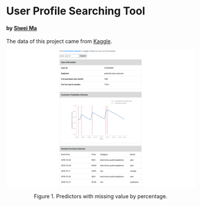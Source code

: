 # User Profile Searching Tool

#### by [Siwei Ma](https://www.linkedin.com/in/siwei-ma-28345856/)

The data of this project came from [Kaggle](https://www.kaggle.com/mkechinov/ecommerce-behavior-data-from-multi-category-store?select=2019-Oct.csv). 

![](screencapture-web.png)
<p align="center">Figure 1. Predictors with missing value by percentage.</p>



